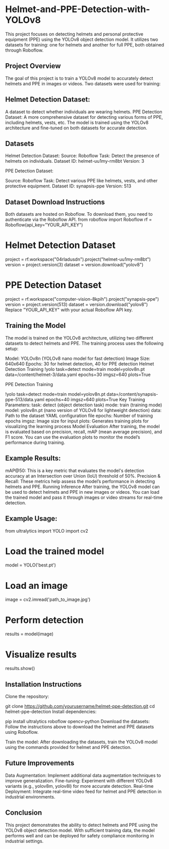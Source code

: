 # Helmet-and-PPE-Detection-with-YOLOv8

This project focuses on detecting helmets and personal protective equipment (PPE) using the YOLOv8 object detection model. It utilizes two datasets for training: one for helmets and another for full PPE, both obtained through Roboflow.

## Project Overview
The goal of this project is to train a YOLOv8 model to accurately detect helmets and PPE in images or videos. Two datasets were used for training:

## Helmet Detection Dataset: 
A dataset to detect whether individuals are wearing helmets.
PPE Detection Dataset: A more comprehensive dataset for detecting various forms of PPE, including helmets, vests, etc.
The model is trained using the YOLOv8 architecture and fine-tuned on both datasets for accurate detection.

## Datasets

Helmet Detection Dataset:
Source: Roboflow
Task: Detect the presence of helmets on individuals.
Dataset ID: helmet-uu1my-rm8bt
Version: 3

PPE Detection Dataset:

Source: Roboflow
Task: Detect various PPE like helmets, vests, and other protective equipment.
Dataset ID: synapsis-ppe
Version: 513

## Dataset Download Instructions
Both datasets are hosted on Roboflow. To download them, you need to authenticate via the Roboflow API.
from roboflow import Roboflow
rf = Roboflow(api_key="YOUR_API_KEY")

# Helmet Detection Dataset
project = rf.workspace("04rladusdn").project("helmet-uu1my-rm8bt")
version = project.version(3)
dataset = version.download("yolov8")

# PPE Detection Dataset
project = rf.workspace("computer-vision-8kpih").project("synapsis-ppe")
version = project.version(513)
dataset = version.download("yolov8")
Replace "YOUR_API_KEY" with your actual Roboflow API key.

## Training the Model
The model is trained on the YOLOv8 architecture, utilizing two different datasets to detect helmets and PPE. The training process uses the following setup:

Model: YOLOv8n (YOLOv8 nano model for fast detection)
Image Size: 640x640
Epochs: 30 for helmet detection, 40 for PPE detection
Helmet Detection Training
!yolo task=detect mode=train model=yolov8n.pt data=/content/helmet-3/data.yaml epochs=30 imgsz=640 plots=True

PPE Detection Training

!yolo task=detect mode=train model=yolov8n.pt data=/content/synapsis-ppe-513/data.yaml epochs=40 imgsz=640 plots=True
Key Training Parameters:
task: detect (object detection task)
mode: train (training mode)
model: yolov8n.pt (nano version of YOLOv8 for lightweight detection)
data: Path to the dataset YAML configuration file
epochs: Number of training epochs
imgsz: Image size for input
plots: Generates training plots for visualizing the learning process
Model Evaluation
After training, the model is evaluated based on precision, recall, mAP (mean average precision), and F1 score. You can use the evaluation plots to monitor the model’s performance during training.

## Example Results:
mAP@50: This is a key metric that evaluates the model's detection accuracy at an Intersection over Union (IoU) threshold of 50%.
Precision & Recall: These metrics help assess the model’s performance in detecting helmets and PPE.
Running Inference
After training, the YOLOv8 model can be used to detect helmets and PPE in new images or videos. You can load the trained model and pass it through images or video streams for real-time detection.

## Example Usage:
from ultralytics import YOLO
import cv2

# Load the trained model
model = YOLO('best.pt')

# Load an image
image = cv2.imread('path_to_image.jpg')

# Perform detection
results = model(image)

# Visualize results
results.show()

## Installation Instructions
Clone the repository:

git clone https://github.com/yourusername/helmet-ppe-detection.git
cd helmet-ppe-detection
Install dependencies:

pip install ultralytics roboflow opencv-python
Download the datasets: Follow the instructions above to download the helmet and PPE datasets using Roboflow.

Train the model: After downloading the datasets, train the YOLOv8 model using the commands provided for helmet and PPE detection.

## Future Improvements
Data Augmentation: Implement additional data augmentation techniques to improve generalization.
Fine-tuning: Experiment with different YOLOv8 variants (e.g., yolov8m, yolov8l) for more accurate detection.
Real-time Deployment: Integrate real-time video feed for helmet and PPE detection in industrial environments.

## Conclusion
This project demonstrates the ability to detect helmets and PPE using the YOLOv8 object detection model. With sufficient training data, the model performs well and can be deployed for safety compliance monitoring in industrial settings.
